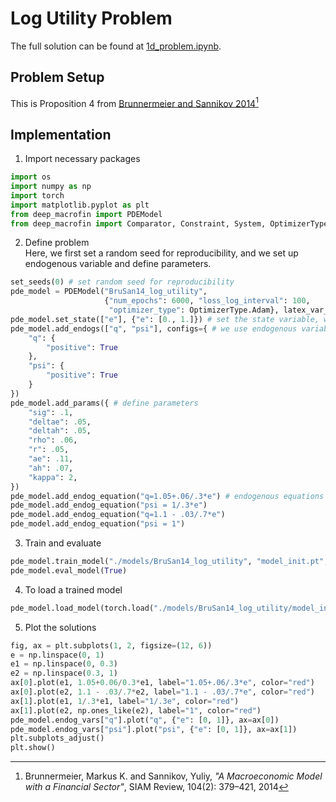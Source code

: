 # Log Utility Problem

The full solution can be found at <a href="https://github.com/rotmanfinhub/deep-macrofin/blob/develop/examples/pymacrofin_eg/1d_problem.ipynb" target="_blank">1d_problem.ipynb</a>.

## Problem Setup
This is Proposition 4 from <a href="https://www.aeaweb.org/articles?id=10.1257/aer.104.2.379" target="_blank">Brunnermeier and Sannikov 2014</a>[^1]


[^1]: Brunnermeier, Markus K. and Sannikov, Yuliy, *"A Macroeconomic Model with a Financial Sector"*, SIAM Review, 104(2): 379–421, 2014

## Implementation

1. Import necessary packages
```py
import os
import numpy as np
import torch
import matplotlib.pyplot as plt
from deep_macrofin import PDEModel
from deep_macrofin import Comparator, Constraint, System, OptimizerType, plot_loss_df, set_seeds
```

2. Define problem  
Here, we first set a random seed for reproducibility, and we set up endogenous variable and define parameters.
```py
set_seeds(0) # set random seed for reproducibility
pde_model = PDEModel("BruSan14_log_utility", 
                     {"num_epochs": 6000, "loss_log_interval": 100, 
                      "optimizer_type": OptimizerType.Adam}, latex_var_mapping=latex_var_mapping) # define PDE model to solve
pde_model.set_state(["e"], {"e": [0., 1.]}) # set the state variable, which defines the dimensionality of the problem
pde_model.add_endogs(["q", "psi"], configs={ # we use endogenous variable to represent the function we want to approximate
    "q": {
        "positive": True
    },
    "psi": {
        "positive": True
    }
})
pde_model.add_params({ # define parameters
    "sig": .1,
    "deltae": .05,
    "deltah": .05,
    "rho": .06,
    "r": .05,
    "ae": .11,
    "ah": .07,
    "kappa": 2,
})
pde_model.add_endog_equation("q=1.05+.06/.3*e") # endogenous equations are used to represent the ODE
pde_model.add_endog_equation("psi = 1/.3*e")
pde_model.add_endog_equation("q=1.1 - .03/.7*e")
pde_model.add_endog_equation("psi = 1")
```

3. Train and evaluate
```py
pde_model.train_model("./models/BruSan14_log_utility", "model_init.pt", True)
pde_model.eval_model(True)
```

4. To load a trained model
```py
pde_model.load_model(torch.load("./models/BruSan14_log_utility/model_init_best.pt"))
```

5. Plot the solutions
```py
fig, ax = plt.subplots(1, 2, figsize=(12, 6))
e = np.linspace(0, 1)
e1 = np.linspace(0, 0.3)
e2 = np.linspace(0.3, 1)
ax[0].plot(e1, 1.05+0.06/0.3*e1, label="1.05+.06/.3*e", color="red")
ax[0].plot(e2, 1.1 - .03/.7*e2, label="1.1 - .03/.7*e", color="red")
ax[1].plot(e1, 1/.3*e1, label="1/.3e", color="red")
ax[1].plot(e2, np.ones_like(e2), label="1", color="red")
pde_model.endog_vars["q"].plot("q", {"e": [0, 1]}, ax=ax[0])
pde_model.endog_vars["psi"].plot("psi", {"e": [0, 1]}, ax=ax[1])
plt.subplots_adjust()
plt.show()
```